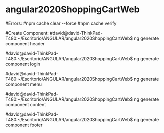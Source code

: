 # angular2020ShoppingCartWeb



#Errors:
#npm cache clear --force
#npm cache verify


#Create Component:
#david@david-ThinkPad-T480:~/Escritorio/ANGULAR/angular2020ShoppingCartWeb$ ng generate component header

#david@david-ThinkPad-T480:~/Escritorio/ANGULAR/angular2020ShoppingCartWeb$ ng generate component login

#david@david-ThinkPad-T480:~/Escritorio/ANGULAR/angular2020ShoppingCartWeb$ ng generate component menu

#david@david-ThinkPad-T480:~/Escritorio/ANGULAR/angular2020ShoppingCartWeb$ ng generate component content

#david@david-ThinkPad-T480:~/Escritorio/ANGULAR/angular2020ShoppingCartWeb$ ng generate component footer